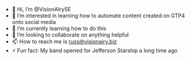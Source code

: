 - 👋 Hi, I’m @VisionAIrySE
- 👀 I’m interested in learning how to automate content created on GTP4 onto social media
- 🌱 I’m currently learning how to do this
- 💞️ I’m looking to collaborate on anything helpful
- 📫 How to reach me is russ@visionairy.biz
- ⚡ Fun fact: My band opened for Jefferson Starship a long time ago

<!---
VisionAIrySE/VisionAIrySE is a ✨ special ✨ repository because its `README.md` (this file) appears on your GitHub profile.
You can click the Preview link to take a look at your changes.
--->
